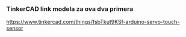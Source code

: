 ### TinkerCAD link modela za ova dva primera

https://www.tinkercad.com/things/fsbTkut9KSf-arduino-servo-touch-sensor

